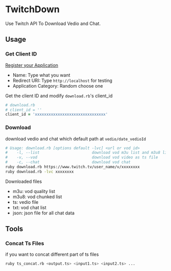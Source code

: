 # TwitchDown
Use Twitch API To Download Vedio and Chat.

## Usage
### Get Client ID
[Register your Application](https://www.twitch.tv/kraken/oauth2/clients/new)

- Name: Type what you want
- Redirect URI: Type `http://localhost` for testing
- Application Category: Random choose one

Get the client ID and modify `download.rb`'s client_id

```ruby
# download.rb
# client_id = ''
client_id = 'xxxxxxxxxxxxxxxxxxxxxxxxxxxxxxx'
```

### Download

download vedio and chat which default path at `vedio/date_vedioId`

```sh
# Usage: download.rb [options default -lvc] <url or vod id>
#    -l, --list                       download vod m3u list and m3u8 list
#    -v, --vod                        download vod video as ts file
#    -c, --chat                       download vod chat
ruby download.rb https://www.twitch.tv/user_name/v/xxxxxxxx
ruby download.rb -lvc xxxxxxxx

```

Downloaded files

- m3u: vod quality list
- m3u8: vod chunked list
- ts: vedio file
- txt: vod chat list
- json: json file for all chat data

## Tools
### Concat Ts Files

if you want to concat different part of ts files

```sh
ruby ts_concat.rb <output.ts> <input1.ts> <input2.ts> ...
```

